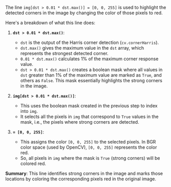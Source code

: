 The line `img[dst > 0.01 * dst.max()] = [0, 0, 255]` is used to highlight the detected corners in the image by changing the color of those pixels to red.

Here's a breakdown of what this line does:

1. **`dst > 0.01 * dst.max()`**:

   - `dst` is the output of the Harris corner detection (`cv.cornerHarris`).
   - `dst.max()` gives the maximum value in the `dst` array, which represents the strongest detected corner.
   - `0.01 * dst.max()` calculates 1% of the maximum corner response value.
   - `dst > 0.01 * dst.max()` creates a boolean mask where all values in `dst` greater than 1% of the maximum value are marked as `True`, and others as `False`. This mask essentially highlights the strong corners in the image.

2. **`img[dst > 0.01 * dst.max()]`**:

   - This uses the boolean mask created in the previous step to index into `img`.
   - It selects all the pixels in `img` that correspond to `True` values in the mask, i.e., the pixels where strong corners are detected.

3. **`= [0, 0, 255]`**:
   - This assigns the color `[0, 0, 255]` to the selected pixels. In BGR color space (used by OpenCV), `[0, 0, 255]` represents the color red.
   - So, all pixels in `img` where the mask is `True` (strong corners) will be colored red.

**Summary**:
This line identifies strong corners in the image and marks those locations by coloring the corresponding pixels red in the original image.
